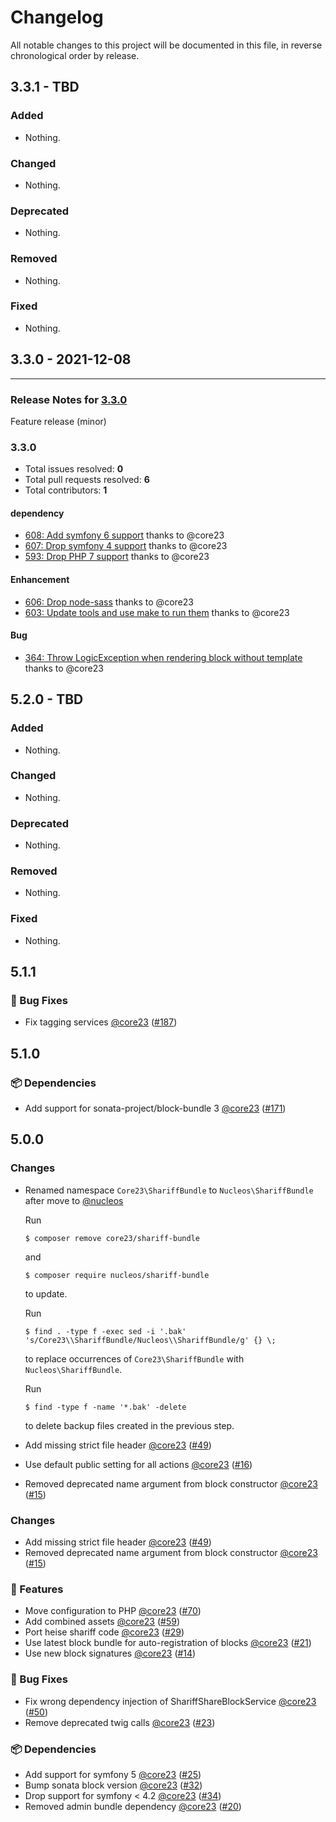 # Changelog

All notable changes to this project will be documented in this file, in reverse chronological order by release.

## 3.3.1 - TBD

### Added

- Nothing.

### Changed

- Nothing.

### Deprecated

- Nothing.

### Removed

- Nothing.

### Fixed

- Nothing.

## 3.3.0 - 2021-12-08


-----

### Release Notes for [3.3.0](https://github.com/nucleos/NucleosShariffBundle/milestone/3)

Feature release (minor)

### 3.3.0

- Total issues resolved: **0**
- Total pull requests resolved: **6**
- Total contributors: **1**

#### dependency

 - [608: Add symfony 6 support](https://github.com/nucleos/NucleosShariffBundle/pull/608) thanks to @core23
 - [607: Drop symfony 4 support](https://github.com/nucleos/NucleosShariffBundle/pull/607) thanks to @core23
 - [593: Drop PHP 7 support](https://github.com/nucleos/NucleosShariffBundle/pull/593) thanks to @core23

#### Enhancement

 - [606: Drop node-sass](https://github.com/nucleos/NucleosShariffBundle/pull/606) thanks to @core23
 - [603: Update tools and use make to run them](https://github.com/nucleos/NucleosShariffBundle/pull/603) thanks to @core23

#### Bug

 - [364: Throw LogicException when rendering block without template](https://github.com/nucleos/NucleosShariffBundle/pull/364) thanks to @core23

## 5.2.0 - TBD

### Added

- Nothing.

### Changed

- Nothing.

### Deprecated

- Nothing.

### Removed

- Nothing.

### Fixed

- Nothing.


## 5.1.1

### 🐛 Bug Fixes

- Fix tagging services [@core23] ([#187])

## 5.1.0

### 📦 Dependencies

- Add support for sonata-project/block-bundle 3 [@core23] ([#171])

## 5.0.0

### Changes

- Renamed namespace `Core23\ShariffBundle` to `Nucleos\ShariffBundle` after move to [@nucleos]

  Run

  ```
  $ composer remove core23/shariff-bundle
  ```

  and

  ```
  $ composer require nucleos/shariff-bundle
  ```

  to update.

  Run

  ```
  $ find . -type f -exec sed -i '.bak' 's/Core23\\ShariffBundle/Nucleos\\ShariffBundle/g' {} \;
  ```

  to replace occurrences of `Core23\ShariffBundle` with `Nucleos\ShariffBundle`.

  Run

  ```
  $ find -type f -name '*.bak' -delete
  ```

  to delete backup files created in the previous step.

- Add missing strict file header [@core23] ([#49])
- Use default public setting for all actions [@core23] ([#16])
- Removed deprecated name argument from block constructor [@core23] ([#15])

### Changes

- Add missing strict file header [@core23] ([#49])
- Removed deprecated name argument from block constructor [@core23] ([#15])

### 🚀 Features

- Move configuration to PHP [@core23] ([#70])
- Add combined assets [@core23] ([#59])
- Port heise shariff code [@core23] ([#29])
- Use latest block bundle for auto-registration of blocks [@core23] ([#21])
- Use new block signatures [@core23] ([#14])

### 🐛 Bug Fixes

- Fix wrong dependency injection of ShariffShareBlockService [@core23] ([#50])
- Remove deprecated twig calls [@core23] ([#23])

### 📦 Dependencies

- Add support for symfony 5 [@core23] ([#25])
- Bump sonata block version [@core23] ([#32])
- Drop support for symfony < 4.2 [@core23] ([#34])
- Removed admin bundle dependency [@core23] ([#20])

[#171]: https://github.com/nucleos/NucleosShariffBundle/pull/171
[#70]: https://github.com/nucleos/NucleosShariffBundle/pull/70
[#59]: https://github.com/nucleos/NucleosShariffBundle/pull/59
[#50]: https://github.com/nucleos/NucleosShariffBundle/pull/50
[#49]: https://github.com/nucleos/NucleosShariffBundle/pull/49
[#34]: https://github.com/nucleos/NucleosShariffBundle/pull/34
[#32]: https://github.com/nucleos/NucleosShariffBundle/pull/32
[#29]: https://github.com/nucleos/NucleosShariffBundle/pull/29
[#25]: https://github.com/nucleos/NucleosShariffBundle/pull/25
[#23]: https://github.com/nucleos/NucleosShariffBundle/pull/23
[#21]: https://github.com/nucleos/NucleosShariffBundle/pull/21
[#20]: https://github.com/nucleos/NucleosShariffBundle/pull/20
[#16]: https://github.com/nucleos/NucleosShariffBundle/pull/16
[#15]: https://github.com/nucleos/NucleosShariffBundle/pull/15
[#14]: https://github.com/nucleos/NucleosShariffBundle/pull/14
[@nucleos]: https://github.com/nucleos
[@core23]: https://github.com/core23
[#187]: https://github.com/nucleos/NucleosShariffBundle/pull/187
